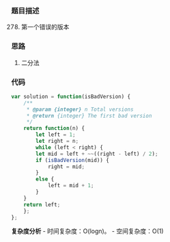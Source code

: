 ### 题目描述

278. 第一个错误的版本

### 思路

1. 二分法

### 代码

```js
var solution = function(isBadVersion) {
    /**
     * @param {integer} n Total versions
     * @return {integer} The first bad version
     */
    return function(n) {
        let left = 1;
        let right = n;
        while (left < right) {
        let mid = left + ~~((right - left) / 2);
        if (isBadVersion(mid)) {
            right = mid;
        } 
        else {
            left = mid + 1;
        }
    }
    return left;
    };
};
```

**复杂度分析** - 时间复杂度：O(logn)。 - 空间复杂度：O(1)
